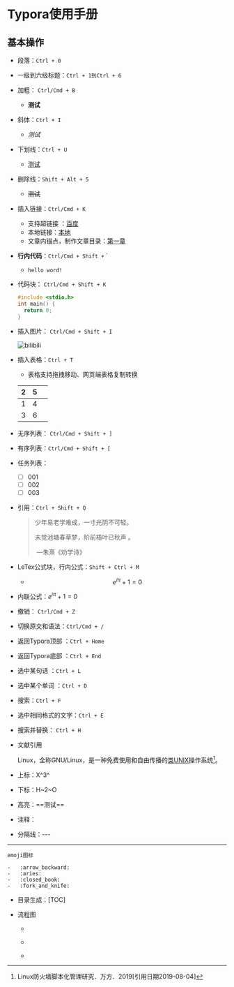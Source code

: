 # Typora使用手册

## 基本操作

-  段落：`Ctrl + 0`

- 一级到六级标题：`Ctrl + 1到Ctrl + 6`

- 加粗： `Ctrl/Cmd + B`

    - **测试**

- 斜体：`Ctrl + I `

    - *测试*

- 下划线：`Ctrl + U `

    -   <u>测试</u>

- 删除线：`Shift + Alt + 5`

    -   ~~测试~~

-   插入链接：`Ctrl/Cmd + K`

    -   支持超链接 ：[百度](https://www.baidu.com)
    -   本地链接：[本地](./)
    -   文章内锚点，制作文章目录：[第一章](#)

-   **行内代码**：`Ctrl/Cmd + Shift +` `

    -   `hello word!`

-   代码块： `Ctrl/Cmd + Shift + K`

      ```c++
    #include <stdio.h>
    int main() {
        return 0;
    }
      ```

-   插入图片： `Ctrl/Cmd + Shift + I`

    ![bilibili](https://i0.hdslb.com/bfs/vc/fb9521333b8ea79d90bdfc6da31cf83c52d93ec9.png)

-   插入表格：`Ctrl + T`

    -   表格支持拖拽移动、网页端表格复制转换


    | 2    | 5    |      |
    | ---- | ---- | ---- |
    | 1    | 4    |      |
    | 3    | 6    |      |

-   无序列表： `Ctrl/Cmd + Shift + ]`

-   有序列表：`Ctrl/Cmd + Shift + [`

-   任务列表：

    -   [ ] 001
    -   [ ] 002
    -   [ ] 003

-   引用：`Ctrl + Shift + Q`

    >   少年易老学难成，一寸光阴不可轻。
    >
    >   未觉池塘春草梦，阶前梧叶已秋声 。
    >
    >   ​                         —朱熹《劝学诗》

-   LeTex公式块，行内公式：`Shift + Ctrl + M`

    -   $$
        e^{i\pi} + 1 = 0
        $$

- 内联公式：$e^{i\pi} + 1 = 0$

- 撤销： `Ctrl/Cmd + Z`

-   切换原文和语法：`Ctrl/Cmd + /`

-   返回Typora顶部 ：`Ctrl + Home`

-   返回Typora底部 ：`Ctrl + End`

-   选中某句话 ：`Ctrl + L`

-   选中某个单词 ：`Ctrl + D`

-   搜索：`Ctrl + F` 

-   选中相同格式的文字：`Ctrl + E`

-   搜索并替换： `Ctrl + H`

    

-   文献引用

    Linux，全称GNU/Linux，是一种免费使用和自由传播的[类UNIX](https://baike.baidu.com/item/类UNIX/9032872)操作系统[^1]。

    [^1]:Linux防火墙脚本化管理研究．万方．2019[引用日期2019-08-04]

-   上标：X^3^

-   下标：H~2~O

-   高亮：==测试==

-   注释：<!--这是一段注释-->

-   分隔线：---

-   ---

    emoji图标

    -   :arrow_backward:
    -   :aries:
    -   :closed_book:
    -   :fork_and_knife:

-   目录生成：[TOC]

-   流程图

    -   ```flow
        
        ```

    -   ```sequence
        
        ```

    -   

